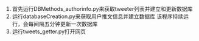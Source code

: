 1. 首先运行DBMethods_authorinfo.py来获取tweeter列表并建立和更新数据库
2. 运行databaseCreation.py来获取用户推文信息并建立数据库
  该程序持续运行，会每间隔五分钟更新一次数据库
3. 运行tweets_getter.py打开网页
